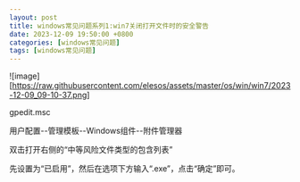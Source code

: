 ```yaml
---
layout: post
title: windows常见问题系列1:win7关闭打开文件时的安全警告
date: 2023-12-09 19:50:00 +0800
categories: [windows常见问题]
tags: [windows常见问题]
---
```

![image][https://raw.githubusercontent.com/elesos/assets/master/os/win/win7/2023-12-09_09-10-37.png]

gpedit.msc 

用户配置--管理模板--Windows组件--附件管理器

双击打开右侧的“中等风险文件类型的包含列表”

先设置为“已启用”，然后在选项下方输入“.exe”，点击“确定”即可。